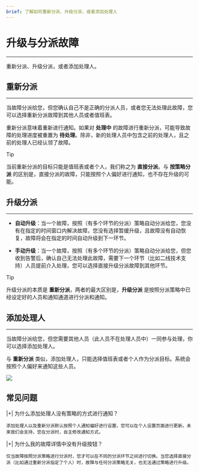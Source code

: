 ```yaml
---
brief: 了解如何重新分派、升级分派，或者添加处理人
---
```


# 升级与分派故障

---

重新分派、升级分派，或者添加处理人。

## 重新分派
---

当故障分派给您，但您确认自己不是正确的分派人员，或者您无法处理此故障，您可以选择重新分派故障到其他人员或者值班表。

重新分派意味着重新进行通知。如果对 **处理中** 的故障进行重新分派，可能导致故障的处理进度被重置为 **待处理**。除非，新的处理人员中包含之前的处理人，且之前的处理人已经认领了故障。

> [!TIP]
> 当前重新分派的目标只能是值班表或者个人，我们称之为 **直接分派**。与 **按策略分派** 的区别是，直接分派的故障，只能按照个人偏好进行通知，也不存在升级的可能。


## 升级分派
---

- **自动升级**：当一个故障，按照（有多个环节的分派）策略自动分派给您，您没有在指定的时间窗口内解决故障，您没有选择暂缓升级，且故障没有自动恢复，故障将会在指定的时间自动升级到下一环节。

- **手动升级**：当一个故障，按照（有多个环节的分派）策略自动分派给您，但您收到告警后，确认自己无法处理此故障，需要下一个环节（比如二线技术支持）人员提前介入处理，您可以选择直接升级分派故障到其他环节。

> [!TIP]
> 升级分派的本质是 **重新分派**，两者的最大区别是，**升级分派** 是按照分派策略中已经设定好的人员和通知通道进行分派和通知。

## 添加处理人
---

当故障分派给您，但您需要其他人员（此人员不在处理人员中）一同参与处理，你可以选择添加处理人。

与 **重新分派** 类似，添加处理人，只能选择值班表或者个人作为分派目标。系统会按照个人偏好来通知这些人员。

![](https://fcdoc.github.io/img/5yV6SZljnoyzXZygOdopT3n8RgQkKr5WITkG_FlwCt4.avif)

## 常见问题


|+| 为什么添加处理人没有策略的方式进行通知？

    添加处理人以及重新分派默认按照个人通知偏好进行设置，您可以在个人设置页面进行更新。未来我们会支持，您在分派时，自主修改通知方式。

|+| 为什么我的故障详情中没有升级按钮？

    仅当故障按照分派策略进行分派时，您才可以在不同的分派环节之间进行切换。当您选择直接分派（比如通过重新分派指定了个人）时，故障与任何分派策略无关，也无法通过策略进行升级。